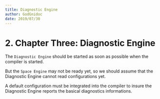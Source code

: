 ```yaml
---
title: Diagnostic Engine
author: GodGnidoc
date: 2019/07/30
---
```


# 2. Chapter Three: Diagnostic Engine

The `Diagnostic Engine` should be started as soon as possible when the compiler is started.

But the `Space Engine` may not be ready yet, so we should assume that the Diagnostic Engine cannot read configurations yet.

A default configuration must be integrated into the compiler to insure the Diagnostic Engine reports the basical diagnostics informations.